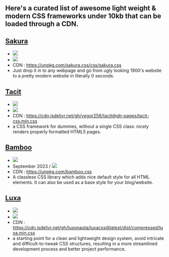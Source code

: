 ## Here's a curated list of awesome light weight & modern CSS frameworks under 10kb that can be loaded through a CDN.

## [Sakura](https://oxal.org/projects/sakura)
- [![](https://img.shields.io/github/stars/oxalorg/sakura.svg?style=social&label=Star)](https://github.com/oxalorg/sakura)
-  [![](https://img.shields.io/github/release-date/oxalorg/sakura)](https://github.com/oxalorg/sakura/releases)
  - CDN : https://unpkg.com/sakura.css/css/sakura.css
  - Just drop it in to any webpage and go from ugly looking 1900's website to a pretty modern website in literally 0 seconds.

## [Tacit](https://yegor256.github.io/tacit/)
- [![](https://img.shields.io/github/stars/yegor256/tacit.svg?style=social&label=Star)](https://github.com/yegor256/tacit)
-  [![](https://img.shields.io/github/release-date/yegor256/tacit)](https://github.com/yegor256/tacit/releases)
- CDN : https://cdn.jsdelivr.net/gh/yegor256/tacit@gh-pages/tacit-css.min.css
- a CSS framework for dummies, without a single CSS class: nicely renders properly formatted HTML5 pages.

## [Bamboo](https://rilwis.github.io/bamboo/)
- [![](https://img.shields.io/github/stars/rilwis/bamboo.svg?style=social&label=Star)](https://github.com/rilwis/bamboo)
-  September 2023 / [![](https://img.shields.io/github/release-date/rilwis/bamboo)](https://github.com/rilwis/bamboo/releases)
-  CDN : https://unpkg.com/bamboo.css
-  A classless CSS library which adds nice default style for all HTML elements. It can also be used as a base style for your blog/website.

## [Luxa](https://luxacss.com) 
- [![](https://img.shields.io/github/stars/luxonauta/luxacss.svg?style=social&label=Star)](https://github.com/luxonauta/luxacss)
-  [![](https://img.shields.io/github/release-date/luxonauta/luxacss)](https://github.com/luxonauta/luxacss/releases)
-  CDN : https://cdn.jsdelivr.net/gh/luxonauta/luxacss@latest/dist/compressed/luxa.min.css
-  a starting point for a clean and lightweight design system, avoid intricate and difficult-to-tweak CSS structures, resulting in a more streamlined development process and better project performance.
